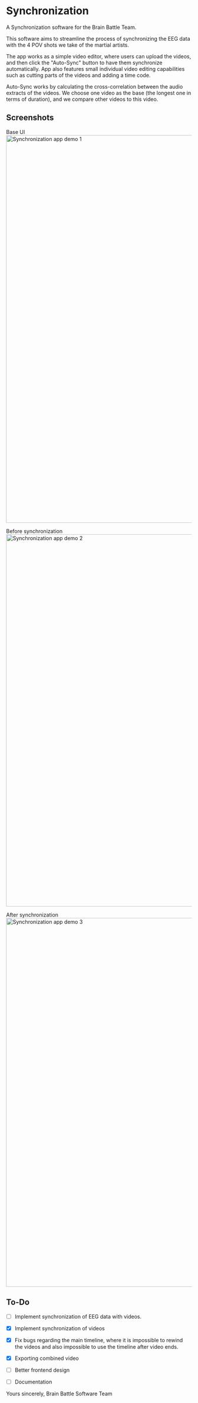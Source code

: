 # Synchronization
A Synchronization software for the Brain Battle Team.

This software aims to streamline the process of synchronizing the EEG data with the 4 POV shots we take of the martial artists.

The app works as a simple video editor, where users can upload the videos, and then click the "Auto-Sync" button to have them synchronize automatically. App also features small individual video editing capabilities such as cutting parts of the videos and adding a time code.

Auto-Sync works by calculating the cross-correlation between the audio extracts of the videos. We choose one video as the base (the longest one in terms of duration), and we compare other videos to this video.

## Screenshots

Base UI
<img width="1920" height="1051" alt="Synchronization app demo 1" src="https://github.com/user-attachments/assets/3c7d4621-b08a-44de-b184-b0d8a776c46a" />

Before synchronization
<img width="1920" height="1009" alt="Synchronization app demo 2" src="https://github.com/user-attachments/assets/38df7108-411d-4f33-bf14-ea80b3a75529" />

After synchronization
<img width="1918" height="1000" alt="Synchronization app demo 3" src="https://github.com/user-attachments/assets/91443b07-72ac-4257-b218-91013af13811" />



## To-Do
- [ ] Implement synchronization of EEG data with videos.
- [x] Implement synchronization of videos
- [x] Fix bugs regarding the main timeline, where it is impossible to rewind the videos and also impossible to use the timeline after video ends.
- [x] Exporting combined video
- [ ] Better frontend design
- [ ] Documentation


Yours sincerely,
Brain Battle Software Team

